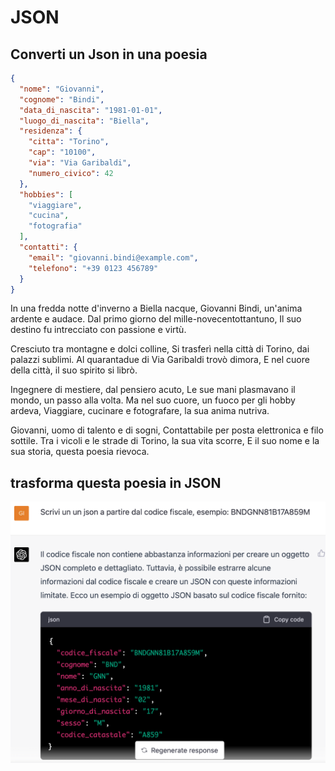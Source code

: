 # JSON

## Converti un Json in una poesia

```json
{
  "nome": "Giovanni",
  "cognome": "Bindi",
  "data_di_nascita": "1981-01-01",
  "luogo_di_nascita": "Biella",
  "residenza": {
    "citta": "Torino",
    "cap": "10100",
    "via": "Via Garibaldi",
    "numero_civico": 42
  },
  "hobbies": [
    "viaggiare",
    "cucina",
    "fotografia"
  ],
  "contatti": {
    "email": "giovanni.bindi@example.com",
    "telefono": "+39 0123 456789"
  }
}
```

In una fredda notte d'inverno a Biella nacque,
Giovanni Bindi, un'anima ardente e audace.
Dal primo giorno del mille-novecentottantuno,
Il suo destino fu intrecciato con passione e virtù.

Cresciuto tra montagne e dolci colline,
Si trasferì nella città di Torino, dai palazzi sublimi.
Al quarantadue di Via Garibaldi trovò dimora,
E nel cuore della città, il suo spirito si librò.

Ingegnere di mestiere, dal pensiero acuto,
Le sue mani plasmavano il mondo, un passo alla volta.
Ma nel suo cuore, un fuoco per gli hobby ardeva,
Viaggiare, cucinare e fotografare, la sua anima nutriva.

Giovanni, uomo di talento e di sogni,
Contattabile per posta elettronica e filo sottile.
Tra i vicoli e le strade di Torino, la sua vita scorre,
E il suo nome e la sua storia, questa poesia rievoca.

## trasforma questa poesia in JSON

![Untitled](JSON%20e81efc3d0f1641f8bdbd2308fc9cd141/Untitled.png)